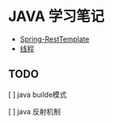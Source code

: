 # JAVA 学习笔记

- [Spring-RestTemplate](./java/sth)
- [线程](./java/thread)

## TODO

[ ] java builde模式

[ ] java 反射机制
